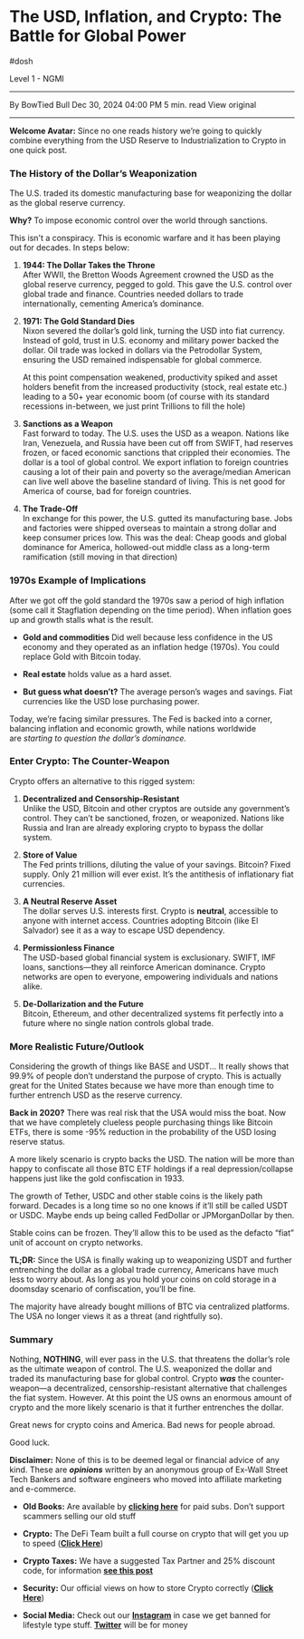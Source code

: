 # The USD, Inflation, and Crypto: The Battle for Global Power
#dosh


Level 1 - NGMI

---

By BowTied Bull
Dec 30, 2024 04:00 PM
5 min. read
View original

---

**Welcome Avatar:** Since no one reads history we’re going to quickly combine everything from the USD Reserve to Industrialization to Crypto in one quick post.

### **The History of the Dollar’s Weaponization**

The U.S. traded its domestic manufacturing base for weaponizing the dollar as the global reserve currency.

**Why?** To impose economic control over the world through sanctions.

This isn't a conspiracy. This is economic warfare and it has been playing out for decades. In steps below:

1. **1944: The Dollar Takes the Throne**  
    After WWII, the Bretton Woods Agreement crowned the USD as the global reserve currency, pegged to gold. This gave the U.S. control over global trade and finance. Countries needed dollars to trade internationally, cementing America’s dominance.
    
2. **1971: The Gold Standard Dies**  
    Nixon severed the dollar’s gold link, turning the USD into fiat currency. Instead of gold, trust in U.S. economy and military power backed the dollar. Oil trade was locked in dollars via the Petrodollar System, ensuring the USD remained indispensable for global commerce.
    
    At this point compensation weakened, productivity spiked and asset holders benefit from the increased productivity (stock, real estate etc.) leading to a 50+ year economic boom (of course with its standard recessions in-between, we just print Trillions to fill the hole)
    
3. **Sanctions as a Weapon**  
    Fast forward to today. The U.S. uses the USD as a weapon. Nations like Iran, Venezuela, and Russia have been cut off from SWIFT, had reserves frozen, or faced economic sanctions that crippled their economies. The dollar is a tool of global control. We export inflation to foreign countries causing a lot of their pain and poverty so the average/median American can live well above the baseline standard of living. This is net good for America of course, bad for foreign countries.
    
4. **The Trade-Off**  
    In exchange for this power, the U.S. gutted its manufacturing base. Jobs and factories were shipped overseas to maintain a strong dollar and keep consumer prices low. This was the deal: Cheap goods and global dominance for America, hollowed-out middle class as a long-term ramification (still moving in that direction)
    

### **1970s Example of Implications**

After we got off the gold standard the 1970s saw a period of high inflation (some call it Stagflation depending on the time period). When inflation goes up and growth stalls what is the result.

- **Gold and commodities** Did well because less confidence in the US economy and they operated as an inflation hedge (1970s). You could replace Gold with Bitcoin today.
    
- **Real estate** holds value as a hard asset.
    
- **But guess what doesn’t?** The average person’s wages and savings. Fiat currencies like the USD lose purchasing power.
    

Today, we’re facing similar pressures. The Fed is backed into a corner, balancing inflation and economic growth, while nations worldwide are _starting to question the dollar’s dominance._

### **Enter Crypto: The Counter-Weapon**

Crypto offers an alternative to this rigged system:

1. **Decentralized and Censorship-Resistant**  
    Unlike the USD, Bitcoin and other cryptos are outside any government’s control. They can’t be sanctioned, frozen, or weaponized. Nations like Russia and Iran are already exploring crypto to bypass the dollar system.
    
2. **Store of Value**  
    The Fed prints trillions, diluting the value of your savings. Bitcoin? Fixed supply. Only 21 million will ever exist. It’s the antithesis of inflationary fiat currencies.
    
3. **A Neutral Reserve Asset**  
    The dollar serves U.S. interests first. Crypto is **neutral**, accessible to anyone with internet access. Countries adopting Bitcoin (like El Salvador) see it as a way to escape USD dependency.
    
4. **Permissionless Finance**  
    The USD-based global financial system is exclusionary. SWIFT, IMF loans, sanctions—they all reinforce American dominance. Crypto networks are open to everyone, empowering individuals and nations alike.
    
5. **De-Dollarization and the Future**  
    Bitcoin, Ethereum, and other decentralized systems fit perfectly into a future where no single nation controls global trade.
    

### **More Realistic Future/Outlook**

Considering the growth of things like BASE and USDT... It really shows that 99.9% of people don’t understand the purpose of crypto. This is actually great for the United States because we have more than enough time to further entrench USD as the reserve currency.

**Back in 2020?** There was real risk that the USA would miss the boat. Now that we have completely clueless people purchasing things like Bitcoin ETFs, there is some -95% reduction in the probability of the USD losing reserve status.

A more likely scenario is crypto backs the USD. The nation will be more than happy to confiscate all those BTC ETF holdings if a real depression/collapse happens just like the gold confiscation in 1933.

The growth of Tether, USDC and other stable coins is the likely path forward. Decades is a long time so no one knows if it’ll still be called USDT or USDC. Maybe ends up being called FedDollar or JPMorganDollar by then.

Stable coins can be frozen. They’ll allow this to be used as the defacto “fiat” unit of account on crypto networks.

**TL;DR:** Since the USA is finally waking up to weaponizing USDT and further entrenching the dollar as a global trade currency, Americans have much less to worry about. As long as you hold your coins on cold storage in a doomsday scenario of confiscation, you’ll be fine.

The majority have already bought millions of BTC via centralized platforms. The USA no longer views it as a threat (and rightfully so).

### **Summary**

Nothing, **NOTHING**, will ever pass in the U.S. that threatens the dollar’s role as the ultimate weapon of control. The U.S. weaponized the dollar and traded its manufacturing base for global control. Crypto ***was*** the counter-weapon—a decentralized, censorship-resistant alternative that challenges the fiat system. However. At this point the US owns an enormous amount of crypto and the more likely scenario is that it further entrenches the dollar.

Great news for crypto coins and America. Bad news for people abroad.

Good luck.

**Disclaimer:** None of this is to be deemed legal or financial advice of any kind. These are ***opinions*** written by an anonymous group of Ex-Wall Street Tech Bankers and software engineers who moved into affiliate marketing and e-commerce.

- **Old Books:** Are available by **[clicking here](https://bowtiedbull.substack.com/p/all-our-old-books)** for paid subs. Don’t support scammers selling our old stuff
    
- **Crypto:** The DeFi Team built a full course on crypto that will get you up to speed (**[Click Here](https://www.bowtiedacademy.com/courses/defi-academy)**)
    
- **Crypto Taxes:** We have a suggested Tax Partner and 25% discount code, for information **[see this post](https://bowtiedbull.io/p/the-art-of-keeping-your-crypto-and)**
    
- **Security:** Our official views on how to store Crypto correctly (**[Click Here](https://bowtiedbull.substack.com/p/the-quickest-and-cheapest-way-to)**)
    
- **Social Media:** Check out our **[Instagram](https://www.instagram.com/bowtiedbullofficial/)** in case we get banned for lifestyle type stuff. **[Twitter](https://twitter.com/BowTiedBull)** [](https://twitter.com/BowTiedBull)will be for money